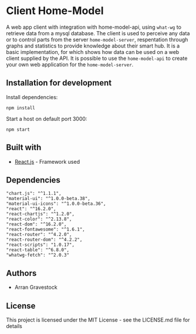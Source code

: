 # Client Home-Model
A web app client with integration with home-model-api, using `what-wg` to retrieve data from a mysql database. The client is used to perceive any data or to control parts from the server `home-model-server`, respentation through graphs and statistics to provide knowledge about their smart hub. It is a basic implementation, for which shows how data can be used on a web client supplied by the API. It is possible to use the `home-model-api` to create your own web application for the `home-model-server`.

## Installation for development
Install dependencies:
```
npm install
```
Start a host on default port 3000:
```
npm start
````
## Built with
- [React.js](https://reactjs.org/) - Framework used

## Dependencies
```
"chart.js": "^1.1.1",
"material-ui": "^1.0.0-beta.38",
"material-ui-icons": "^1.0.0-beta.36",
"react": "^16.2.0",
"react-chartjs": "^1.2.0",
"react-color": "^2.13.8",
"react-dom": "^16.2.0",
"react-fontawesome": "^1.6.1",
"react-router": "^4.2.0",
"react-router-dom": "^4.2.2",
"react-scripts": "1.0.17",
"react-table": "^6.8.0",
"whatwg-fetch": "^2.0.3"
```

## Authors
- Arran Gravestock

## License
This project is licensed under the MIT License - see the LICENSE.md file for details
